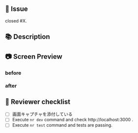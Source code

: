 <!-- GitHub Copilot コードレビューへの指示: プルリクエストをレビューしてコメントする際には日本語でお願いします。 -->

## 🔗 Issue

closed #X.

## 📚 Description

<!-- for GitHub Copilot summary -->
## 📷 Screen Preview

### before

### after

## 📝 Reviewer checklist

- [ ] 画面キャプチャを添付している
- [ ] Execute `nr dev` command and check http://localhost:3000 .
- [ ] Execute `nr test` command and tests are passing.

<!-- for GitHub Copilot review rule -->
<!--
レビューする際には、以下のprefix(接頭辞)をつけてください
![Must](https://img.shields.io/badge/review-Must-orange.svg)
![In-my-opinion](https://img.shields.io/badge/review-imo-yellow.svg)
![nits](https://img.shields.io/badge/review-Nits-skyblue.svg)
![Ask](https://img.shields.io/badge/review-Ask-blue.svg)
-->
<!-- for GitHub Copilot review rule-->

<!-- GitHub Copilot コードレビューへの指示: プルリクエストをレビューしてコメントする際には日本語でお願いします。 -->

